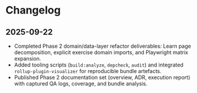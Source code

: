 # Changelog

## 2025-09-22

- Completed Phase 2 domain/data-layer refactor deliverables: Learn page decomposition, explicit exercise domain imports, and Playwright matrix expansion.
- Added tooling scripts (`build:analyze`, `depcheck`, `audit`) and integrated `rollup-plugin-visualizer` for reproducible bundle artefacts.
- Published Phase 2 documentation set (overview, ADR, execution report) with captured QA logs, coverage, and bundle analysis.

